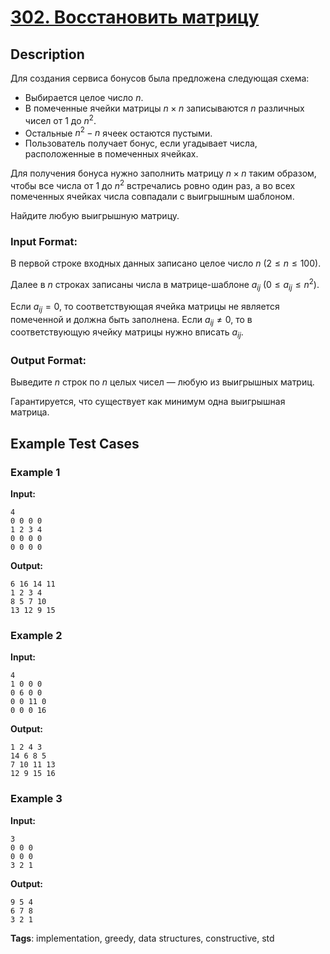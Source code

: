 # [302. Восстановить матрицу](https://coderun.yandex.ru/problem/restore-the-matrix)

## Description

Для создания сервиса бонусов была предложена следующая схема:

- Выбирается целое число $n$.
- В помеченные ячейки матрицы $n \times n$ записываются $n$ различных чисел от $1$ до $n^2$.
- Остальные $n^2-n$ ячеек остаются пустыми.
- Пользователь получает бонус, если угадывает числа, расположенные в помеченных ячейках.

Для получения бонуса нужно заполнить матрицу $n \times n$ таким образом, чтобы все числа от $1$ до $n^2$ встречались ровно один раз, а во всех помеченных ячейках числа совпадали с выигрышным шаблоном.

Найдите любую выигрышную матрицу.

### Input Format:

В первой строке входных данных записано целое число $n$ ($2 \le n \le 100$).

Далее в $n$ строках записаны числа в матрице-шаблоне $a_{ij}$ ($0 \le a_{ij} \le n^2$).

Если $a_{ij}=0$, то соответствующая ячейка матрицы не является помеченной и должна быть заполнена. Если $a_{ij} \ne 0$, то в соответствующую ячейку матрицы нужно вписать $a_{ij}$.

### Output Format:

Выведите $n$ строк по $n$ целых чисел — любую из выигрышных матриц.

Гарантируется, что существует как минимум одна выигрышная матрица.



## Example Test Cases

### Example 1

**Input:**
```
4
0 0 0 0
1 2 3 4
0 0 0 0
0 0 0 0

```

**Output:**
```
6 16 14 11
1 2 3 4
8 5 7 10
13 12 9 15

```

### Example 2

**Input:**
```
4
1 0 0 0
0 6 0 0
0 0 11 0
0 0 0 16

```

**Output:**
```
1 2 4 3
14 6 8 5
7 10 11 13
12 9 15 16

```

### Example 3

**Input:**
```
3
0 0 0
0 0 0
3 2 1

```

**Output:**
```
9 5 4
6 7 8
3 2 1

```

**Tags**: implementation, greedy, data structures, constructive, std


